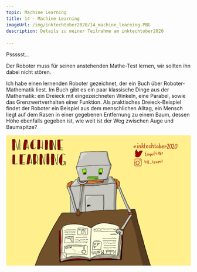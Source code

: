 ```yaml
---
topic: Machine Learning
title: 14 - Machine Learning
imageUrl: /img/inktechtober2020/14_machine_learning.PNG
description: Details zu meiner Teilnahme am inktechtober2020

---
```


Pssssst...

Der Roboter muss für seinen anstehenden Mathe-Test lernen, wir sollten ihn dabei nicht stören.

Ich habe einen lernenden Roboter gezeichnet, der ein Buch über Roboter-Mathematik liest. Im Buch gibt es ein paar klassische Dinge aus der Mathematik:  ein Dreieck mit eingezeichneten Winkeln, eine Parabel, sowie das Grenzwertverhalten einer Funktion. Als praktisches Dreieck-Beispiel findet der Roboter ein Beispiel aus dem menschlichen Alltag, ein Mensch liegt auf dem Rasen in einer gegebenen Entfernung zu einem Baum, dessen Höhe ebenfalls gegeben ist, wie weit ist der Weg zwischen Auge und Baumspitze?

![14 Machine Learning](/img/inktechtober2020/14_machine_learning.PNG)

